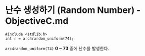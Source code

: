 # 난수 생성하기 (Random Number) - ObjectiveC.md

```
#include <stdlib.h>
int r = arc4random_uniform(74);
```

`arc4random_uniform(74)` **0 ~ 73** 중에 난수를 발생한다.

